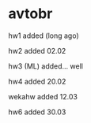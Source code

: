 # avtobr

hw1 added (long ago)

hw2 added 02.02

hw3 (ML) added... well

hw4 added 20.02

wekahw added 12.03

hw6 added 30.03
